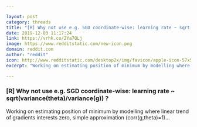 ```yaml
---

layout: post
category: threads
title: "[R] Why not use e.g. SGD coordinate-wise: learning rate ~ sqrt(variance(theta)/variance(g)) ?"
date: 2019-12-03 11:17:24
link: https://vrhk.co/2Ya7QLj
image: https://www.redditstatic.com/new-icon.png
domain: reddit.com
author: "reddit"
icon: http://www.redditstatic.com/desktop2x/img/favicon/apple-icon-57x57.png
excerpt: "Working on estimating position of minimum by modelling where linear trend of gradients interests zero, simple approximation (corr(g,theta)=1)..."

---
```


### [R] Why not use e.g. SGD coordinate-wise: learning rate ~ sqrt(variance(theta)/variance(g)) ?

Working on estimating position of minimum by modelling where linear trend of gradients interests zero, simple approximation (corr(g,theta)=1)...